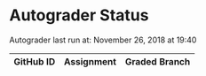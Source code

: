 # Autograder Status
Autograder last run at: November 26, 2018 at 19:40

| GitHub ID | Assignment | Graded Branch |
|-----------|------------|---------------|

